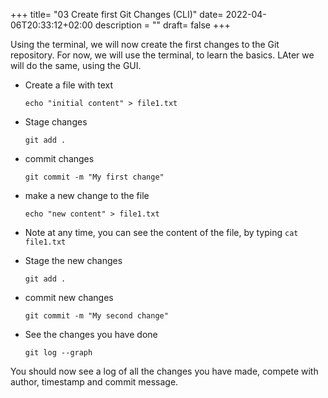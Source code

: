 +++
title= "03 Create first Git Changes (CLI)"
date= 2022-04-06T20:33:12+02:00
description = ""
draft= false
+++

Using the terminal, we will now create the first changes to the Git repository.
For now, we will use the terminal, to learn the basics. LAter we will do the same, using the GUI.

- Create a file with text

    `echo "initial content" > file1.txt`

- Stage changes

    `git add .`

- commit changes

    `git commit -m "My first change"`

- make a new change to the file

    `echo "new content" > file1.txt`
- Note at any time, you can see the content of the file, by typing `cat file1.txt`

- Stage the new changes

    `git add .`

- commit new changes

    `git commit -m "My second change"`

- See the changes you have done

    `git log --graph`

You should now see a log of all the changes you have made, compete with author, timestamp and commit message.